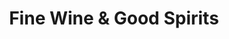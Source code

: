 ---
title: "Fine Wine & Good Spirits"
url: /belle-vernon/fine-wine-and-good-spirits/
shop: alcohol
---